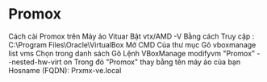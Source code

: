 # Promox
Cách cài Promox trên Máy ảo Vituar
Bật vtx/AMD -V Bằng cách
Truy cập : C:\Program Files\Oracle\VirtualBox
Mở CMD Của thư mục
Gõ vboxmanage list vms
Chọn trong danh sách
Gõ Lệnh
VBoxManage modifyvm "Promox" --nested-hw-virt on
Trong đó "Promox" thay bằng tên máy ảo của bạn
Hosname (FQDN): Prxmx-ve.local
